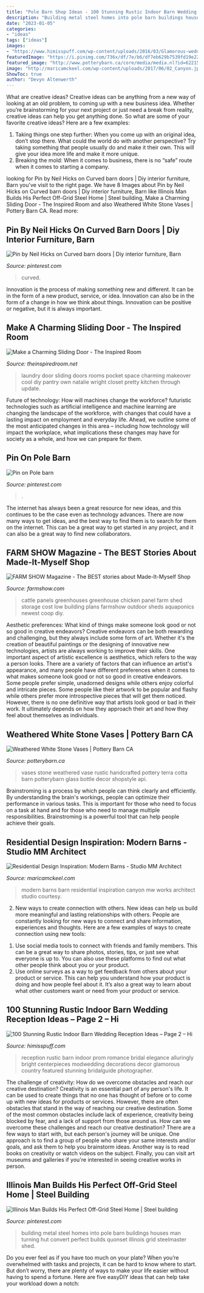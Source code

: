 ```yaml
---
title: "Pole Barn Shop Ideas - 100 Stunning Rustic Indoor Barn Wedding Reception Ideas – Page 2 – Hi"
description: "Building metal steel homes into pole barn buildings houses man turning hut convert perfect builds quonset illinois grid steelmaster shed"
date: "2023-01-05"
categories:
- "ideas"
tags: ["ideas"]
images:
- "https://www.himisspuff.com/wp-content/uploads/2016/03/Glamorous-wedding-reception-ideas.jpg"
featuredImage: "https://i.pinimg.com/736x/df/7e/b6/df7eb629b7539fd19e22cacc357d6002.jpg"
featured_image: "http://www.potterybarn.ca/core/media/media.nl?id=62215519&amp;c=3572911&amp;h=9b3f8ae2fbcc57d06b53&amp;resizeid=25&amp;resizeh=1200&amp;resizew=1200"
image: "http://maricamckeel.com/wp-content/uploads/2017/06/02_Canyon.jpg"
ShowToc: true
author: "Devyn Altenwerth"
---
```



What are creative ideas?
Creative ideas can be anything from a new way of looking at an old problem, to coming up with a new business idea. Whether you’re brainstorming for your next project or just need a break from reality, creative ideas can help you get anything done. So what are some of your favorite creative ideas? Here are a few examples: 
1) Taking things one step further: When you come up with an original idea, don’t stop there. What could the world do with another perspective? Try taking something that people usually do and make it their own. This will give your idea more life and make it more unique. 
2) Breaking the mold: When it comes to business, there is no “safe” route when it comes to starting a company.

	

		
looking for Pin by Neil Hicks on Curved barn doors | Diy interior furniture, Barn you've visit to the right page. We have 8 Images about Pin by Neil Hicks on Curved barn doors | Diy interior furniture, Barn like Illinois Man Builds His Perfect Off-Grid Steel Home | Steel building, Make a Charming Sliding Door - The Inspired Room and also Weathered White Stone Vases | Pottery Barn CA. Read more:
		
    
## Pin By Neil Hicks On Curved Barn Doors | Diy Interior Furniture, Barn

<img loading=lazy src="https://i.pinimg.com/736x/76/b3/7b/76b37bf0ec27cf4007bfde231677efc8--barn-doors.jpg" onerror="this.onerror=null;this.src='https://tse1.mm.bing.net/th?id=OIP.-1DGPDH_hpPvuQe8pFBE6AHaKN&amp;pid=15.1';" alt="Pin by Neil Hicks on Curved barn doors | Diy interior furniture, Barn">

_Source: pinterest.com_

>curved. 

	

Innovation is the process of making something new and different. It can be in the form of a new product, service, or idea. Innovation can also be in the form of a change in how we think about things. Innovation can be positive or negative, but it is always important.

    
## Make A Charming Sliding Door - The Inspired Room

<img loading=lazy src="http://theinspiredroom.net/wp-content/uploads/2012/01/laundry-room-makeover-sliding-door.jpg" onerror="this.onerror=null;this.src='https://tse1.mm.bing.net/th?id=OIP.8CMguHrLd9p2Shw_MQ7RCQHaLH&amp;pid=15.1';" alt="Make a Charming Sliding Door - The Inspired Room">

_Source: theinspiredroom.net_

>laundry door sliding doors rooms pocket space charming makeover cool diy pantry own natalie wright closet pretty kitchen through update. 

	

Future of technology: How will machines change the workforce?
futuristic technologies such as artificial intelligence and machine learning are changing the landscape of the workforce, with changes that could have a lasting impact on employment and everyday life. Ahead, we outline some of the most anticipated changes in this area – including how technology will impact the workplace, what implications these changes may have for society as a whole, and how we can prepare for them.

    
## Pin On Pole Barn

<img loading=lazy src="https://i.pinimg.com/736x/df/7e/b6/df7eb629b7539fd19e22cacc357d6002.jpg" onerror="this.onerror=null;this.src='https://tse3.mm.bing.net/th?id=OIP.qgYt5xs6kxUMlfqR35q8DAHaLG&amp;pid=15.1';" alt="Pin on Pole barn">

_Source: pinterest.com_

>. 

	

The internet has always been a great resource for new ideas, and this continues to be the case even as technology advances. There are now many ways to get ideas, and the best way to find them is to search for them on the internet. This can be a great way to get started in any project, and it can also be a great way to find new collaborators.

    
## FARM SHOW Magazine - The BEST Stories About Made-It-Myself Shop

<img loading=lazy src="https://www.farmshow.com/images/articlefull/619001297094342.jpg" onerror="this.onerror=null;this.src='https://tse4.mm.bing.net/th?id=OIP.c41XKeUsSjA8khmVA4VaUgAAAA&amp;pid=15.1';" alt="FARM SHOW Magazine - The BEST stories about Made-It-Myself Shop">

_Source: farmshow.com_

>cattle panels greenhouses greenhouse chicken panel farm shed storage cost low building plans farmshow outdoor sheds aquaponics newest coop diy. 

	

Aesthetic preferences: What kind of things make someone look good or not so good in creative endeavors?
Creative endeavors can be both rewarding and challenging, but they always include some form of art. Whether it's the creation of beautiful paintings or the designing of innovative new technologies, artists are always working to improve their skills. One important aspect of artistic excellence is aesthetics, which refers to the way a person looks. There are a variety of factors that can influence an artist's appearance, and many people have different preferences when it comes to what makes someone look good or not so good in creative endeavors. Some people prefer simple, unadorned designs while others enjoy colorful and intricate pieces. Some people like their artwork to be popular and flashy while others prefer more introspective pieces that will get them noticed. However, there is no one definitive way that artists look good or bad in their work. It ultimately depends on how they approach their art and how they feel about themselves as individuals.

    
## Weathered White Stone Vases | Pottery Barn CA

<img loading=lazy src="http://www.potterybarn.ca/core/media/media.nl?id=62215519&amp;c=3572911&amp;h=9b3f8ae2fbcc57d06b53&amp;resizeid=25&amp;resizeh=1200&amp;resizew=1200" onerror="this.onerror=null;this.src='https://tse2.mm.bing.net/th?id=OIP.f_WfDk5nsxttb8oXCioyGAHaGq&amp;pid=15.1';" alt="Weathered White Stone Vases | Pottery Barn CA">

_Source: potterybarn.ca_

>vases stone weathered vase rustic handcrafted pottery terra cotta barn potterybarn glass bottle decor shopstyle api. 

	

Brainstroming is a process by which people can think clearly and efficiently. By understanding the brain's workings, people can optimize their performance in various tasks. This is important for those who need to focus on a task at hand and for those who need to manage multiple responsibilities. Brainstroming is a powerful tool that can help people achieve their goals.

    
## Residential Design Inspiration: Modern Barns - Studio MM Architect

<img loading=lazy src="http://maricamckeel.com/wp-content/uploads/2017/06/02_Canyon.jpg" onerror="this.onerror=null;this.src='https://tse2.mm.bing.net/th?id=OIP.WV5YelF5L4sVTg2UwSlEBAHaLT&amp;pid=15.1';" alt="Residential Design Inspiration: Modern Barns - Studio MM Architect">

_Source: maricamckeel.com_

>modern barns barn residential inspiration canyon mw works architect studio courtesy. 

	

2. New ways to create connection with others.
New ideas can help us build more meaningful and lasting relationships with others. People are constantly looking for new ways to connect and share information, experiences and thoughts. Here are a few examples of ways to create connection using new tools: 
1) Use social media tools to connect with friends and family members. This can be a great way to share photos, stories, tips, or just see what everyone is up to. You can also use these platforms to find out what other people think about you or your product. 
2) Use online surveys as a way to get feedback from others about your product or service. This can help you understand how your product is doing and how people feel about it. It’s also a great way to learn about what other customers want or need from your product or service.

    
## 100 Stunning Rustic Indoor Barn Wedding Reception Ideas – Page 2 – Hi

<img loading=lazy src="https://www.himisspuff.com/wp-content/uploads/2016/03/Glamorous-wedding-reception-ideas.jpg" onerror="this.onerror=null;this.src='https://tse2.mm.bing.net/th?id=OIP.yG05y4CXEkjBdEO5hv0T6QHaJ4&amp;pid=15.1';" alt="100 Stunning Rustic Indoor Barn Wedding Reception Ideas – Page 2 – Hi">

_Source: himisspuff.com_

>reception rustic barn indoor prom romance bridal elegance alluringly bright centerpieces modwedding decorations decor glamorous country featured stunning bridalguide photographer. 

	

The challenge of creativity: How do we overcome obstacles and reach our creative destination?
Creativity is an essential part of any person's life. It can be used to create things that no one has thought of before or to come up with new ideas for products or services. However, there are often obstacles that stand in the way of reaching our creative destination. Some of the most common obstacles include lack of experience, creativity being blocked by fear, and a lack of support from those around us. How can we overcome these challenges and reach our creative destination? There are a few ways to start with, but each person's journey will be unique. One approach is to find a group of people who share your same interests and/or goals, and ask them to help you brainstorm ideas. Another way is to read books on creativity or watch videos on the subject. Finally, you can visit art museums and galleries if you're interested in seeing creative works in person.

    
## Illinois Man Builds His Perfect Off-Grid Steel Home | Steel Building

<img loading=lazy src="https://i.pinimg.com/736x/95/41/a2/9541a2fdafccb83a6f97f5a33124bee0--arch-architecture-steel-homes.jpg" onerror="this.onerror=null;this.src='https://tse3.mm.bing.net/th?id=OIP.eQObjgTC61JYQwzi5V192wHaJ4&amp;pid=15.1';" alt="Illinois Man Builds His Perfect Off-Grid Steel Home | Steel building">

_Source: pinterest.com_

>building metal steel homes into pole barn buildings houses man turning hut convert perfect builds quonset illinois grid steelmaster shed. 

	

Do you ever feel as if you have too much on your plate? When you’re overwhelmed with tasks and projects, it can be hard to know where to start. But don’t worry, there are plenty of ways to make your life easier without having to spend a fortune. Here are five easyDIY ideas that can help take your workload down a notch: 

